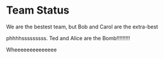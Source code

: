 # Team Status
We are the bestest team, but Bob and Carol are the extra-best

phhhhsssssssss. Ted and Alice are the Bomb!!!!!!!!!

Wheeeeeeeeeeeeee
